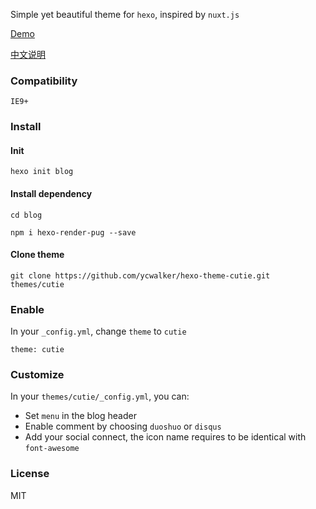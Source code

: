 Simple yet beautiful theme for `hexo`, inspired by `nuxt.js`

[Demo](http://ycwalker.com/hexo-theme-cutie/)

[中文说明](http://ycwalker.com/hexo-theme-cutie/)

### Compatibility

`IE9+`


### Install


#### Init

`hexo init blog`

#### Install dependency

`cd blog`

`npm i hexo-render-pug --save`

#### Clone theme

`git clone https://github.com/ycwalker/hexo-theme-cutie.git themes/cutie`


### Enable
In your `_config.yml`, change `theme` to `cutie`

```
theme: cutie
```
### Customize
In your `themes/cutie/_config.yml`, you can:
* Set `menu` in the blog header
* Enable comment by choosing `duoshuo` or `disqus`
* Add your social connect, the icon name requires to be identical with `font-awesome`

### License
MIT
